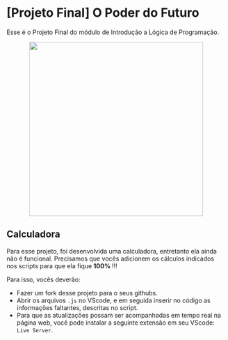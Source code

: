 # [Projeto Final] O Poder do Futuro

Esse é o Projeto Final do módulo de Introdução a Lógica de Programação. 

<p align="center">
       <img width="400" src="https://www.sescpr.com.br/wp-content/uploads/2020/09/443994727fe60b6188482d25aefcd0ae70558f0200729cd6af47a5783588d6b0-3.gif">
</p>
       
## Calculadora

Para esse projeto, foi desenvolvida uma calculadora, entretanto ela ainda não é funcional. Precisamos que vocês adicionem os cálculos indicados nos scripts para que ela fique <b>100% </b>!!!

Para isso, vocês deverão:

- Fazer um fork desse projeto para o seus githubs.
- Abrir os arquivos `.js` no VScode, e em seguida inserir no código as informações faltantes, descritas no script.
- Para que as atualizações possam ser acompanhadas em tempo real na página web, você pode instalar a seguinte extensão em seu VScode: `Live Server`.


